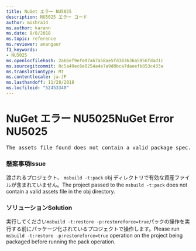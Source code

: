 ```yaml
---
title: NuGet エラー NU5025
description: NU5025 エラー コード
author: mishra14
ms.author: karann
ms.date: 8/8/2018
ms.topic: reference
ms.reviewer: anangaur
f1_keywords:
- NU5025
ms.openlocfilehash: 2a66ef9efe07a67a58ae5fd383636a5956fdad1c
ms.sourcegitcommit: 0c5a49ec6e0254a4e7a9d8bca7daeefb853c433a
ms.translationtype: MT
ms.contentlocale: ja-JP
ms.lasthandoff: 11/28/2018
ms.locfileid: "52453340"
---
```

# <a name="nuget-error-nu5025"></a><span data-ttu-id="86d9b-103">NuGet エラー NU5025</span><span class="sxs-lookup"><span data-stu-id="86d9b-103">NuGet Error NU5025</span></span>
<pre>The assets file found does not contain a valid package spec. Try restoring the project again. The location of the assets file is F:\project\obj\project.assets.json.</pre>

### <a name="issue"></a><span data-ttu-id="86d9b-104">懸案事項</span><span class="sxs-lookup"><span data-stu-id="86d9b-104">Issue</span></span>

<span data-ttu-id="86d9b-105">渡されるプロジェクト、 `msbuild -t:pack` obj ディレクトリで有効な資産ファイルが含まれていません。</span><span class="sxs-lookup"><span data-stu-id="86d9b-105">The project passed to the `msbuild -t:pack` does not contain a valid assets file in the obj directory.</span></span>


### <a name="solution"></a><span data-ttu-id="86d9b-106">ソリューション</span><span class="sxs-lookup"><span data-stu-id="86d9b-106">Solution</span></span>

<span data-ttu-id="86d9b-107">実行してください`msbuild -t:restore -p:restoreforce=true`パックの操作を実行する前にパッケージ化されているプロジェクトで操作します。</span><span class="sxs-lookup"><span data-stu-id="86d9b-107">Please run `msbuild -t:restore -p:restoreforce=true` operation on the project being packaged before running the pack operation.</span></span>

